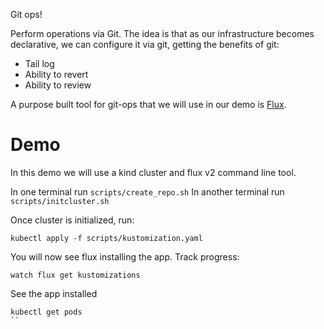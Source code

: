 Git ops!

Perform operations via Git. The idea is that as our infrastructure becomes 
declarative, we can configure it via git, getting the benefits of git:
- Tail log
- Ability to revert
- Ability to review

A purpose built tool for git-ops that we will use in our demo is [Flux](https://github.com/fluxcd/flux2).

# Demo
In this demo we will use a kind cluster and flux v2 command line tool.

In one terminal run `scripts/create_repo.sh`
In another terminal run `scripts/initcluster.sh`

Once cluster is initialized, run:
```
kubectl apply -f scripts/kustomization.yaml
```

You will now see flux installing the app. Track progress:
```
watch flux get kustomizations
```

See the app installed
```
kubectl get pods
``
